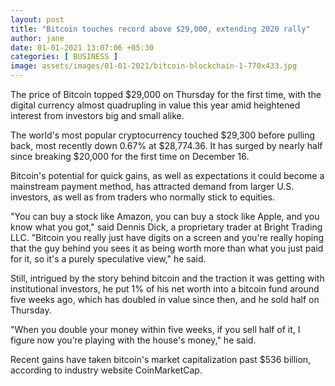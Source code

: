 ```yaml
---
layout: post
title: "Bitcoin touches record above $29,000, extending 2020 rally"
author: jane 
date: 01-01-2021 13:07:06 +05:30 
categories: [ BUSINESS ] 
image: assets/images/01-01-2021/bitcoin-blockchain-1-770x433.jpg
---
```

The price of Bitcoin topped $29,000 on Thursday for the first time, with the digital currency almost quadrupling in value this year amid heightened interest from investors big and small alike.

The world's most popular cryptocurrency touched $29,300 before pulling back, most recently down 0.67% at $28,774.36. It has surged by nearly half since breaking $20,000 for the first time on December 16.

Bitcoin's potential for quick gains, as well as expectations it could become a mainstream payment method, has attracted demand from larger U.S. investors, as well as from traders who normally stick to equities.

"You can buy a stock like Amazon, you can buy a stock like Apple, and you know what you got," said Dennis Dick, a proprietary trader at Bright Trading LLC. "Bitcoin you really just have digits on a screen and you're really hoping that the guy behind you sees it as being worth more than what you just paid for it, so it's a purely speculative view," he said.

Still, intrigued by the story behind bitcoin and the traction it was getting with institutional investors, he put 1% of his net worth into a bitcoin fund around five weeks ago, which has doubled in value since then, and he sold half on Thursday.

"When you double your money within five weeks, if you sell half of it, I figure now you’re playing with the house's money," he said.

Recent gains have taken bitcoin's market capitalization past $536 billion, according to industry website CoinMarketCap.